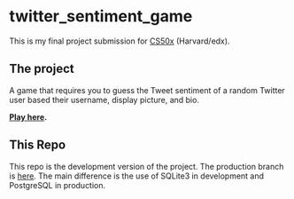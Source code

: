 # twitter_sentiment_game
This is my final project submission for <a href="https://www.edx.org/course/introduction-computer-science-harvardx-cs50x">CS50x</a> (Harvard/edx).

## The project
A game that requires you to guess the Tweet sentiment of a random Twitter user based their username, display picture, and bio.

**<a href="https://goo.gl/UX8Lp2">Play here</a>.**

## This Repo
This repo is the development version of the project. The production branch is <a href="https://github.com/joshamore/twitter_sentiment_game/tree/heroku_deployed">here</a>. The main difference is the use of SQLite3 in development and PostgreSQL in production.